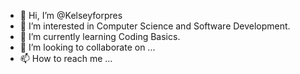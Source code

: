 - 👋 Hi, I’m @Kelseyforpres
- 👀 I’m interested in Computer Science and Software Development.
- 🌱 I’m currently learning Coding Basics.
- 💞️ I’m looking to collaborate on ...
- 📫 How to reach me ...

<!---
Kelseyforpres/Kelseyforpres is a ✨ special ✨ repository because its `README.md` (this file) appears on your GitHub profile.
You can click the Preview link to take a look at your changes.
--->
